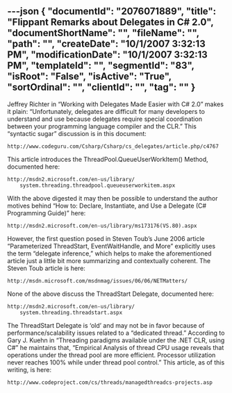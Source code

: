 ---json
{
  "documentId": "2076071889",
  "title": "Flippant Remarks about Delegates in C# 2.0",
  "documentShortName": "",
  "fileName": "",
  "path": "",
  "createDate": "10/1/2007 3:32:13 PM",
  "modificationDate": "10/1/2007 3:32:13 PM",
  "templateId": "",
  "segmentId": "83",
  "isRoot": "False",
  "isActive": "True",
  "sortOrdinal": "",
  "clientId": "",
  "tag": ""
}
---

Jeffrey Richter in “Working with Delegates Made Easier with C# 2.0” makes it plain: “Unfortunately, delegates are difficult for many developers to understand and use because delegates require special coordination between your programming language compiler and the CLR.” This “syntactic sugar” discussion is in this document:

    http://www.codeguru.com/Csharp/Csharp/cs_delegates/article.php/c4767

This article introduces the ThreadPool.QueueUserWorkItem() Method, documented here:

    http://msdn2.microsoft.com/en-us/library/
        system.threading.threadpool.queueuserworkitem.aspx

With the above digested it may then be possible to understand the author motives behind “How to: Declare, Instantiate, and Use a Delegate (C# Programming Guide)” here:

    http://msdn2.microsoft.com/en-us/library/ms173176(VS.80).aspx

However, the first question posed in Steven Toub’s June 2006 article “Parameterized ThreadStart, EventWaitHandle, and More” explicitly uses the term “delegate inference,” which helps to make the aforementioned article just a little bit more summarizing and contextually coherent. The Steven Toub article is here:

    http://msdn.microsoft.com/msdnmag/issues/06/06/NETMatters/

None of the above discuss the ThreadStart Delegate, documented here:

    http://msdn2.microsoft.com/en-us/library/
        system.threading.threadstart.aspx

The ThreadStart Delegate is ‘old’ and may not be in favor because of performance/scalability issues related to a “dedicated thread.” According to Gary J. Kuehn in “Threading paradigms available under the .NET CLR, using C#” he maintains that, “Empirical Analysis of thread CPU usage reveals that operations under the thread pool are more efficient. Processor utilization never reaches 100% while under thread pool control.” This article, as of this writing, is here:

    http://www.codeproject.com/cs/threads/managedthreadcs-projects.asp
